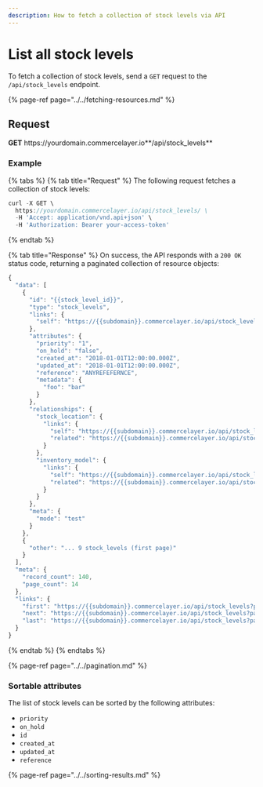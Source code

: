 ```yaml
---
description: How to fetch a collection of stock levels via API
---
```


# List all stock levels

To fetch a collection of stock levels, send a `GET` request to the `/api/stock_levels` endpoint.

{% page-ref page="../../fetching-resources.md" %}

## Request

**GET** https://<i></i>yourdomain.commercelayer.io**/api/stock_levels**

### **Example**

{% tabs %}
{% tab title="Request" %}
The following request fetches a collection of stock levels:

```javascript
curl -X GET \
  https://yourdomain.commercelayer.io/api/stock_levels/ \
  -H 'Accept: application/vnd.api+json' \
  -H 'Authorization: Bearer your-access-token'
```
{% endtab %}

{% tab title="Response" %}
On success, the API responds with a `200 OK` status code, returning a paginated collection of resource objects:

```javascript
{
  "data": [
    {
      "id": "{{stock_level_id}}",
      "type": "stock_levels",
      "links": {
        "self": "https://{{subdomain}}.commercelayer.io/api/stock_levels/{{stock_level_id}}"
      },
      "attributes": {
        "priority": "1",
        "on_hold": "false",
        "created_at": "2018-01-01T12:00:00.000Z",
        "updated_at": "2018-01-01T12:00:00.000Z",
        "reference": "ANYREFEFERNCE",
        "metadata": {
          "foo": "bar"
        }
      },
      "relationships": {
        "stock_location": {
          "links": {
            "self": "https://{{subdomain}}.commercelayer.io/api/stock_levels/{{stock_level_id}}/relationships/stock_location",
            "related": "https://{{subdomain}}.commercelayer.io/api/stock_levels/{{stock_level_id}}/stock_location"
          }
        },
        "inventory_model": {
          "links": {
            "self": "https://{{subdomain}}.commercelayer.io/api/stock_levels/{{stock_level_id}}/relationships/inventory_model",
            "related": "https://{{subdomain}}.commercelayer.io/api/stock_levels/{{stock_level_id}}/inventory_model"
          }
        }
      },
      "meta": {
        "mode": "test"
      }
    },
    {
      "other": "... 9 stock_levels (first page)"
    }
  ],
  "meta": {
    "record_count": 140,
    "page_count": 14
  },
  "links": {
    "first": "https://{{subdomain}}.commercelayer.io/api/stock_levels?page[number]=1&page[size]=10",
    "next": "https://{{subdomain}}.commercelayer.io/api/stock_levels?page[number]=2&page[size]=10",
    "last": "https://{{subdomain}}.commercelayer.io/api/stock_levels?page[number]=14&page[size]=10"
  }
}
```
{% endtab %}
{% endtabs %}

{% page-ref page="../../pagination.md" %}

### Sortable attributes

The list of stock levels can be sorted by the following attributes:

* `priority`
* `on_hold`
* `id`
* `created_at`
* `updated_at`
* `reference`

{% page-ref page="../../sorting-results.md" %}
